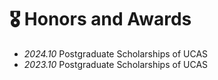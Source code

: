 # 🎖 Honors and Awards

- *2024.10* Postgraduate Scholarships of UCAS
- *2023.10* Postgraduate Scholarships of UCAS